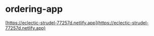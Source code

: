 # ordering-app

[https://eclectic-strudel-77257d.netlify.app](https://eclectic-strudel-77257d.netlify.app)

